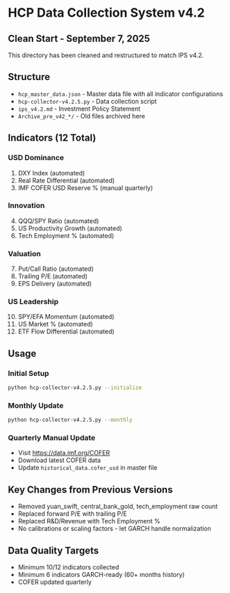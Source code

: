 # HCP Data Collection System v4.2

## Clean Start - September 7, 2025

This directory has been cleaned and restructured to match IPS v4.2.

## Structure

- `hcp_master_data.json` - Master data file with all indicator configurations
- `hcp-collector-v4.2.5.py` - Data collection script
- `ips_v4.2.md` - Investment Policy Statement
- `Archive_pre_v42_*/` - Old files archived here

## Indicators (12 Total)

### USD Dominance
1. DXY Index (automated)
2. Real Rate Differential (automated)
3. IMF COFER USD Reserve % (manual quarterly)

### Innovation
4. QQQ/SPY Ratio (automated)
5. US Productivity Growth (automated)
6. Tech Employment % (automated)

### Valuation
7. Put/Call Ratio (automated)
8. Trailing P/E (automated)
9. EPS Delivery (automated)

### US Leadership
10. SPY/EFA Momentum (automated)
11. US Market % (automated)
12. ETF Flow Differential (automated)

## Usage

### Initial Setup
```bash
python hcp-collector-v4.2.5.py --initialize
```

### Monthly Update
```bash
python hcp-collector-v4.2.5.py --monthly
```

### Quarterly Manual Update
- Visit https://data.imf.org/COFER
- Download latest COFER data
- Update `historical_data.cofer_usd` in master file

## Key Changes from Previous Versions

- Removed yuan_swift, central_bank_gold, tech_employment raw count
- Replaced forward P/E with trailing P/E
- Replaced R&D/Revenue with Tech Employment %
- No calibrations or scaling factors - let GARCH handle normalization

## Data Quality Targets

- Minimum 10/12 indicators collected
- Minimum 6 indicators GARCH-ready (60+ months history)
- COFER updated quarterly
